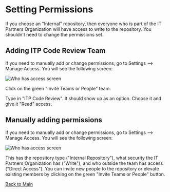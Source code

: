 # Setting Permissions 

If you choose an "Internal" repository, then everyone who is part of the IT Partners Organization will have access to write to the repository. You shouldn't need to change the permissions set. 

## Adding ITP Code Review Team

If you need to manually add or change permissions, go to Settings --> Manage Access. You will see the following screen: 

![Who has access screen](https://github.com/itpartnersillinois/tutorial/blob/main/images/who_has_access_screen.png)

Click on the green "Invite Teams or People" team. 

Type in "ITP Code Review". It should show up as an option. Choose it and give it "Read" access.

## Manually adding permissions

If you need to manually add or change permissions, go to Settings --> Manage Access. You will see the following screen: 

![Who has access screen](https://github.com/itpartnersillinois/tutorial/blob/main/images/who_has_access_screen.png)

This has the repository type ("Internal Repository"), what security the IT Partners Organization has ("Write"), and who outside the team has access ("Direct Access"). You can invite new people to the repository or elevate existing members by clicking on the green "Invite Teams or People" button. 

[Back to Main](https://github.com/itpartnersillinois/tutorial/blob/main/README.md)
